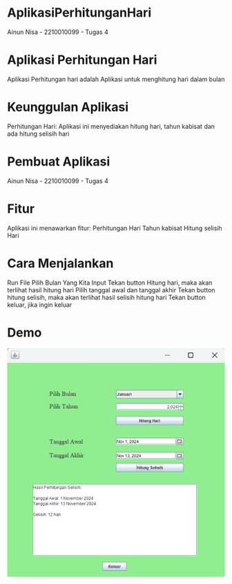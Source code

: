 # AplikasiPerhitunganHari
 Ainun Nisa - 2210010099 - Tugas 4

# Aplikasi Perhitungan Hari
Aplikasi Perhitungan hari adalah Aplikasi untuk menghitung hari dalam bulan

# Keunggulan Aplikasi
Perhitungan Hari: Aplikasi ini menyediakan hitung hari, tahun kabisat dan ada hitung selisih hari

# Pembuat Aplikasi
Ainun Nisa - 2210010099 - Tugas 4

# Fitur
Aplikasi ini menawarkan fitur:
Perhitungan Hari Tahun kabisat Hitung selisih Hari

# Cara Menjalankan
Run File
Pilih Bulan Yang Kita Input
Tekan button Hitung hari, maka akan terlihat hasil hitung hari
Pilih tanggal awal dan tanggal akhir
Tekan button hitung selisih, maka akan terlihat hasil selisih hitung hari
Tekan button keluar, jika ingin keluar

# Demo
![App Screenshot](PerhitunganHari.png)